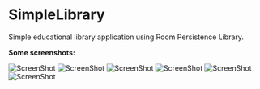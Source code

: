# SimpleLibrary
Simple educational library application using Room Persistence Library.

**Some screenshots:**

![ScreenShot](https://i.imgur.com/ymGtDj9.png)
![ScreenShot](https://i.imgur.com/VMoXbJX.png)
![ScreenShot](https://i.imgur.com/key8y2s.png)
![ScreenShot](https://i.imgur.com/vDKrxXc.png)
![ScreenShot](https://i.imgur.com/j9eKHHm.png)
![ScreenShot](https://i.imgur.com/YaKYE8n.png)

